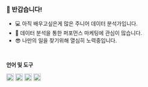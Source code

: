 ### 👋 반갑습니다!

* 💻 아직 배우고싶은게 많은 주니어 데이터 분석가입니다.
* 🎨 데이터 분석을 통한 퍼포먼스 마케팅에 관심이 많습니다.
* 😎 나만의 일을 찾기위해 열심히 노력중입니다.
<br/>

**언어 및 도구**  

<img height="20" src="https://img.shields.io/badge/Python-blue?style=flat&logo=python&logoColor=ECD53F"/> <img height="20" src="https://img.shields.io/badge/Linux-gray?style=flat&logo=linux&logoColor=FCC624"/> <img height="20" src="https://img.shields.io/badge/MySQL-orange?style=flat&logo=mysql&logoColor=4479A1"/> <img height="20" src="https://img.shields.io/badge/GA4-white?style=flat&logo=googleanalytics&logoColor=E37400"/>


